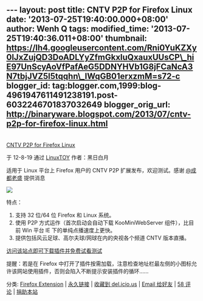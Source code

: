 --- layout: post title: CNTV P2P for Firefox Linux date:
'2013-07-25T19:40:00.000+08:00' author: Wenh Q tags: modified\_time:
'2013-07-25T19:40:36.011+08:00' thumbnail:
https://lh4.googleusercontent.com/Rni0YuKZXy0lJxZujQD3DoADLYyZfmGkxIuQxauxUUsCP\_hiE97UnScyAoVfPafAeG5DDNYHVb1G8jFCaNcA3N7tbjJVZ5l5tqqhn\_IWqGB01erxzmM=s72-c
blogger\_id:
tag:blogger.com,1999:blog-4961947611491238191.post-6032246701837032649
blogger\_orig\_url:
http://binaryware.blogspot.com/2013/07/cntv-p2p-for-firefox-linux.html
---

[\
CNTV P2P for Firefox
Linux](http://linuxtoy.org/archives/cntv-p2p-for-firefox-linux.html)

于 12-8-19 通过 [LinuxTOY](http://linuxtoy.org/) 作者：黑日白月

适用于 Linux 平台上 Firefox 用户的 CNTV P2P 扩展发布，欢迎测试。感谢
[@成都老盛](http://weibo.com/1808620182) 提供消息

![](https://lh4.googleusercontent.com/Rni0YuKZXy0lJxZujQD3DoADLYyZfmGkxIuQxauxUUsCP_hiE97UnScyAoVfPafAeG5DDNYHVb1G8jFCaNcA3N7tbjJVZ5l5tqqhn_IWqGB01erxzmM)

特点：

1.  支持 32 位/64 位 Firefox 和 Linux 系统。
2.  使用 P2P 方式运作（首次启动会自动下载 KooMiniWebServer
    组件），比目前 Win 平台 IE 下的单纯点播速度上更快。
3.  提供包括风云足球、高尔夫球/网球在内的央视各个频道 CNTV 版本直播。

[访问该站点即可下载插件并免费试看测试](http://t.live.cntv.cn/newp2pa/ffplayer.htm)

提醒：若是在 Firefox
中打开了插件按需加载，注意检查地址栏最左侧的小图标允许该网站使用插件，否则会陷入不断提示安装插件的循环……

分类: [Firefox
Extension](http://linuxtoy.org/category/apps/firefox-extension) |
[永久链接](http://linuxtoy.org/archives/cntv-p2p-for-firefox-linux.html) |
[收藏到
del.icio.us](http://delicious.com/save?url=http://linuxtoy.org/archives/cntv-p2p-for-firefox-linux.html&title=CNTV+P2P+for+Firefox+Linux) |
[Email
给好友](https://www.blogger.com/blogger.g?blogID=4961947611491238191) |
[58
评论](http://linuxtoy.org/archives/cntv-p2p-for-firefox-linux.html#comments) |
[捐助本站](http://linuxtoy.org/faq/donate)
